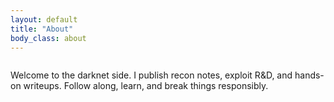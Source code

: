 ```yaml
---
layout: default
title: "About"
body_class: about
---
```


<section class="terminal">
  <pre data-typed='[
    "Identity: pr0ph3c",
    "Discipline: Offensive Security | Research | Writeups",
    "Status: Online"
  ]'></pre>
</section>

<div class="prose">
  <p>Welcome to the darknet side. I publish recon notes, exploit R&D, and hands-on writeups. 
  Follow along, learn, and break things responsibly.</p>
</div>